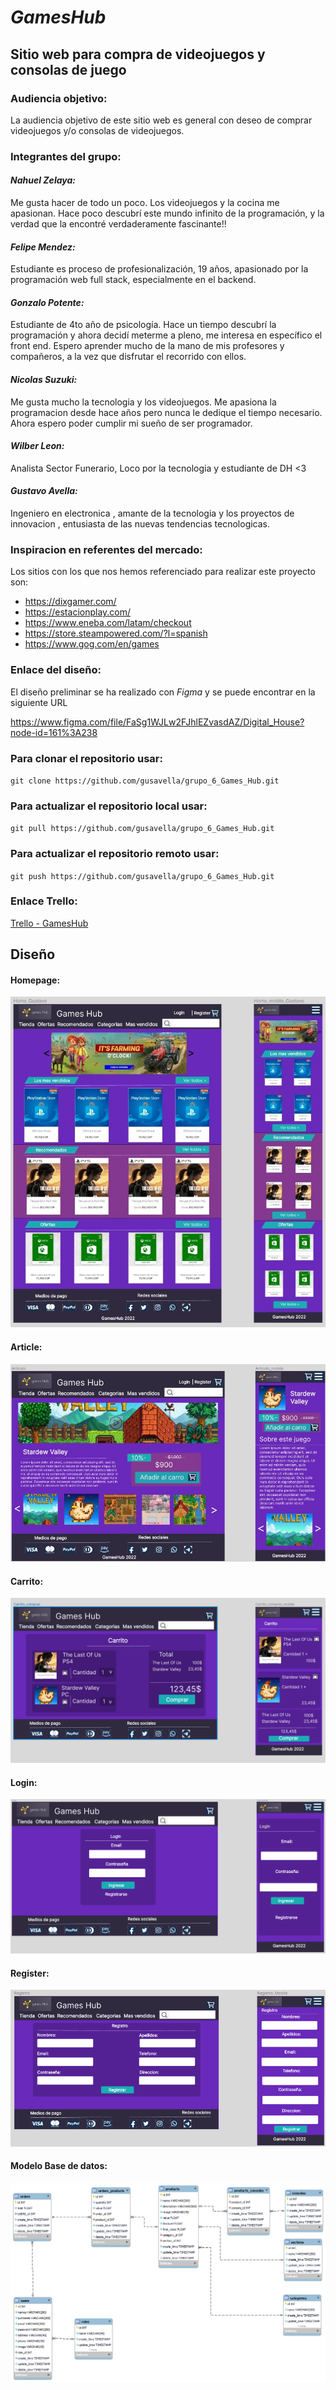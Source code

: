 # ***GamesHub***

## Sitio web para compra de videojuegos y consolas de juego

### Audiencia objetivo:

La audiencia objetivo de este sitio web es general con deseo de comprar videojuegos y/o consolas de videojuegos.

### Integrantes del grupo: 


#### ___Nahuel Zelaya:___

Me gusta hacer de todo un poco. Los videojuegos y la cocina me apasionan. Hace poco descubrí este mundo infinito de la programación, y la verdad que la encontré verdaderamente fascinante!!

#### ___Felipe Mendez:___

Estudiante es proceso de profesionalización, 19 años, apasionado por la programación web full stack, especialmente en el backend.

#### ___Gonzalo Potente:___
Estudiante de 4to año de psicología. Hace un tiempo descubrí la programación y ahora decidí meterme a pleno, me interesa en específico el front end. Espero aprender mucho de la mano de mis profesores y compañeros, a la vez que disfrutar el recorrido con ellos. 

#### ___Nicolas Suzuki:___
Me gusta mucho la tecnologia y los videojuegos. Me apasiona la programacion desde hace años pero nunca le dedique el tiempo necesario. Ahora espero poder cumplir mi sueño de ser programador.

#### ___Wilber Leon:___

Analista Sector Funerario, Loco por la tecnologia y estudiante de DH <3

#### ___Gustavo Avella:___

Ingeniero en electronica , amante de la tecnologia y los proyectos de innovacion , entusiasta de las nuevas tendencias tecnologicas.

### Inspiracion en referentes del mercado:

Los sitios con los que nos hemos referenciado para realizar este proyecto son:

- https://dixgamer.com/
- https://estacionplay.com/
- https://www.eneba.com/latam/checkout
- https://store.steampowered.com/?l=spanish
- https://www.gog.com/en/games

### Enlace del diseño:

El diseño preliminar se ha realizado con *Figma* y se puede encontrar en la siguiente URL

https://www.figma.com/file/FaSg1WJLw2FJhlEZvasdAZ/Digital_House?node-id=161%3A238

### Para clonar el repositorio usar:

`git clone https://github.com/gusavella/grupo_6_Games_Hub.git `

### Para actualizar el repositorio local usar:

`git pull https://github.com/gusavella/grupo_6_Games_Hub.git `

### Para actualizar el repositorio remoto usar:

`git push https://github.com/gusavella/grupo_6_Games_Hub.git `

### Enlace Trello:

[Trello - GamesHub](https://trello.com/b/gS8b9Xn9/equipo6gameshub)

## Diseño 

#### Homepage: 
![HomePage](./Wireframe/Home%20GamesHub.jpg)

#### Article: 
![Article](./Wireframe/Articulo%20GamesHub.jpg)

#### Carrito:
 ![Carrito](./Wireframe/carrito_GamesHub.PNG)

 #### Login:
 ![Login](./Wireframe/login_GamesHub.png)

 #### Register:
 ![Register](./Wireframe/registroGamesHub.png)

 #### Modelo Base de datos:
 ![DB](./database_files/Modelo_GamesHub_DB.png)

